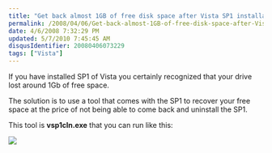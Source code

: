 ```yaml
---
title: "Get back almost 1GB of free disk space after Vista SP1 installation"
permalink: /2008/04/06/Get-back-almost-1GB-of-free-disk-space-after-Vista-SP1-installation/
date: 4/6/2008 7:32:29 PM
updated: 5/7/2010 7:45:45 AM
disqusIdentifier: 20080406073229
tags: ["Vista"]
---
```

If you have installed SP1 of Vista you certainly recognized that your drive lost around 1Gb of free space.

The solution is to use a tool that comes with the SP1 to recover your free space at the price of not being able to come back and uninstall the SP1.
<!-- more -->

This tool is **vsp1cln.exe** that you can run like this:

![](http://farm3.static.flickr.com/2361/2392274036_6c44d80244_o.jpg)

